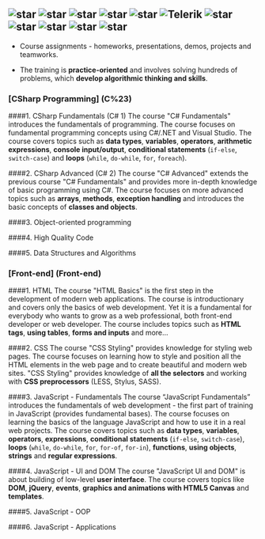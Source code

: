 ## ![star](https://github.com/petyakostova/Telerik-Academy/blob/master/images/star23.jpg)  ![star](https://github.com/petyakostova/Telerik-Academy/blob/master/images/star23.jpg)  ![star](https://github.com/petyakostova/Telerik-Academy/blob/master/images/star23.jpg)  ![star](https://github.com/petyakostova/Telerik-Academy/blob/master/images/star23.jpg)  ![star](https://github.com/petyakostova/Telerik-Academy/blob/master/images/star23.jpg)   ![Telerik](https://github.com/petyakostova/Telerik-Academy/blob/master/images/telerik-academy-logo.jpg)   ![star](https://github.com/petyakostova/Telerik-Academy/blob/master/images/star23.jpg)  ![star](https://github.com/petyakostova/Telerik-Academy/blob/master/images/star23.jpg)  ![star](https://github.com/petyakostova/Telerik-Academy/blob/master/images/star23.jpg)  ![star](https://github.com/petyakostova/Telerik-Academy/blob/master/images/star23.jpg)  ![star](https://github.com/petyakostova/Telerik-Academy/blob/master/images/star23.jpg)

* Course assignments - homeworks, presentations, demos, projects and teamworks.

* The training is **practice-oriented** and involves solving hundreds of problems, 
which **develop algorithmic thinking and skills**.

### [CSharp Programming] (C%23)

####1. CSharp Fundamentals (C# 1)
The course "C# Fundamentals" introduces the fundamentals of programming. The course focuses on fundamental programming concepts using C#/.NET and Visual Studio. The course covers topics such as **data types**, **variables**, **operators**, **arithmetic expressions**, **console input/output**, **conditional statements** (`if-else`, `switch-case`) and **loops** (`while`, `do-while`, `for`, `foreach`). 

####2. CSharp Advanced (C# 2)
The course "C# Advanced" extends the previous course "C# Fundamentals" and provides more in-depth knowledge of basic programming using C#. The course focuses on more advanced topics such as **arrays**, **methods**, **exception handling** and introduces the basic concepts of **classes and objects**.

####3. Object-oriented programming

####4. High Quality Code

####5. Data Structures and Algorithms

### [Front-end] (Front-end)
####1. HTML
The course "HTML Basics" is the first step in the development of modern web applications. The course is introductionary and covers only the basics of web development. Yet it is a fundamental for everybody who wants to grow as a web professional, both front-end developer or web developer. The course includes topics such as **HTML tags**, **using tables**, **forms and inputs** and more...

####2. CSS
The course "CSS Styling" provides knowledge for styling web pages. The course focuses on learning how to style and position all the HTML elements in the web page and to create beautiful and modern web sites. "CSS Styling" provides knowledge of **all the selectors** and working with **CSS preprocessors** (LESS, Stylus, SASS).

####3. JavaScript - Fundamentals
The course “JavaScript Fundamentals” introduces the fundamentals of web development - the first part of training in JavaScript (provides fundamental bases). The course focuses on learning the basics of the language JavaScript and how to use it in a real web projects. The course covers topics such as **data types**, **variables**, **operators**, **expressions**, **conditional statements** (`if-else`, `switch-case`), **loops** (`while`, `do-while`, `for`, `for-of`, `for-in`), **functions**, **using objects**, **strings** and **regular expressions**.

####4. JavaScript - UI and DOM
The course "JavaScript UI and DOM" is about building of low-level **user interface**. The course covers topics like **DOM**, **jQuery**, **events**, **graphics and animations with HTML5 Canvas** and **templates**.

####5. JavaScript - OOP

####6. JavaScript - Applications
